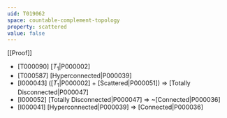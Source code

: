 ```yaml
---
uid: T019062
space: countable-complement-topology
property: scattered
value: false
---
```

[[Proof]]

* [T000090] [$T_1$|P000002]
* [T000587] [Hyperconnected|P000039]
* [I000043] ([$T_1$|P000002] + [Scattered|P000051]) => [Totally Disconnected|P000047]
* [I000052] [Totally Disconnected|P000047] => ~[Connected|P000036]
* [I000041] [Hyperconnected|P000039] => [Connected|P000036]

